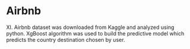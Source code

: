 # Airbnb
XI.	Airbnb dataset was downloaded from Kaggle and analyzed using python. XgBoost algorithm was used to build the predictive model which predicts the country destination chosen by user. 
